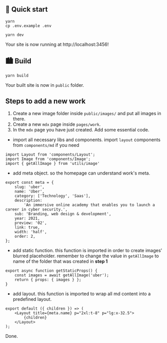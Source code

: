 ## 🚀 Quick start

```shell
yarn
cp .env.example .env
```

```shell
yarn dev
```

Your site is now running at http://localhost:3456!

## 🏙 Build

```shell
yarn build
```

Your built site is now in `public` folder.

## Steps to add a new work

1. Create a new image folder inside `public/images/` and put all images in there.
2. Create a new `mdx` page inside `pages/work`.
3. In the `mdx` page you have just created. Add some essential code.

- import all necessary libs and components. import `layout` components from `components/md` if you need

```
import Layout from 'components/Layout';
import Image from 'components/Image';
import { getAllImage } from 'utils/image'
```

- add meta object. so the homepage can understand work's meta.

```
export const meta = {
	slug: 'uber',
	name: 'Uber',
	category: ['Technology', 'Saas'],
	description:
		'An immersive online academy that enables you to launch a career in cyber security.',
	sub: 'Branding, web design & development',
	year: 2021,
	preview: '02',
	link: true,
	width: 'half',
	order: 2,
};
```

- add static function. this function is imported in order to create images' blurred placeholder. remember to change the
  value in `getAllImage` to name of the folder that was created in **step 1**

```
export async function getStaticProps() {
	const images = await getAllImage('uber');
	return { props: { images } };
}
```

- add layout. this function is imported to wrap all md content into a predefined layout.

```
export default ({ children }) => (
	<Layout title={meta.name} p="2xl:t-8" p="lg:x-32.5">
		{children}
	</Layout>
);
```

Done.
